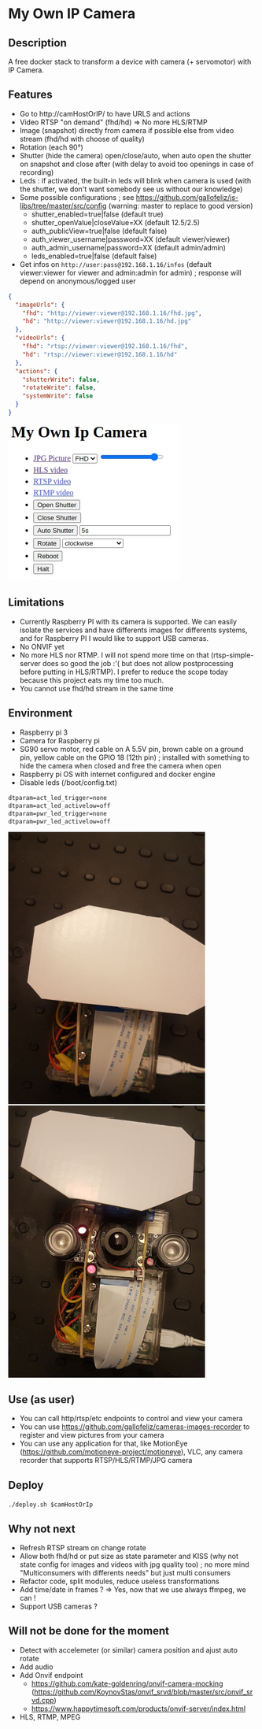 # My Own IP Camera

## Description

A free docker stack to transform a device with camera (+ servomotor) with IP Camera.

## Features

- Go to http://camHostOrIP/ to have URLS and actions
- Video RTSP "on demand" (fhd/hd) => No more HLS/RTMP
- Image (snapshot) directly from camera if possible else from video stream (fhd/hd with choose of quality)
- Rotation (each 90°)
- Shutter (hide the camera) open/close/auto, when auto open the shutter on snapshot and close after (with delay to avoid too openings in case of recording)
- Leds : if activated, the built-in leds will blink when camera is used (with the shutter, we don't want somebody see us without our knowledge)
- Some possible configurations ; see https://github.com/gallofeliz/js-libs/tree/master/src/config (warning: master to replace to good version)
  - shutter_enabled=true|false (default true)
  - shutter_openValue|closeValue=XX (default 12.5/2.5)
  - auth_publicView=true|false (default false)
  - auth_viewer_username|password=XX (default viewer/viewer)
  - auth_admin_username|password=XX (default admin/admin)
  - leds_enabled=true|false (default false)
- Get infos on `http://user:pass@192.168.1.16/infos` (default viewer:viewer for viewer and admin:admin for admin) ; response will depend on anonymous/logged user
```json
{
  "imageUrls": {
    "fhd": "http://viewer:viewer@192.168.1.16/fhd.jpg",
    "hd": "http://viewer:viewer@192.168.1.16/hd.jpg"
  },
  "videoUrls": {
    "fhd": "rtsp://viewer:viewer@192.168.1.16/fhd",
    "hd": "rtsp://viewer:viewer@192.168.1.16/hd"
  },
  "actions": {
    "shutterWrite": false,
    "rotateWrite": false,
    "systemWrite": false
  }
}
```

![](doc/ui.png)

## Limitations

- Currently Raspberry PI with its camera is supported. We can easily isolate the services and have differents images for differents systems, and for Raspberry PI I would like to support USB cameras.
- No ONVIF yet
- No more HLS nor RTMP. I will not spend more time on that (rtsp-simple-server does so good the job :'( but does not allow postprocessing before putting in HLS/RTMP). I prefer to reduce the scope today because this project eats my time too much.
- You cannot use fhd/hd stream in the same time

## Environment

- Raspberry pi 3
- Camera for Raspberry pi
- SG90 servo motor, red cable on A 5.5V pin, brown cable on a ground pin, yellow cable on the GPIO 18 (12th pin) ; installed with something to hide the camera when closed and free the camera when open
- Raspberry pi OS with internet configured and docker engine
- Disable leds (/boot/config.txt)
```
dtparam=act_led_trigger=none
dtparam=act_led_activelow=off
dtparam=pwr_led_trigger=none
dtparam=pwr_led_activelow=off
```

![](doc/device-shutter-closed.jpg) ![](doc/device-shutter-open.jpg)

## Use (as user)

- You can call http/rtsp/etc endpoints to control and view your camera
- You can use https://github.com/gallofeliz/cameras-images-recorder to register and view pictures from your camera
- You can use any application for that, like MotionEye (https://github.com/motioneye-project/motioneye), VLC, any camera recorder that supports RTSP/HLS/RTMP/JPG camera

## Deploy

`./deploy.sh $camHostOrIp`

## Why not next
- Refresh RTSP stream on change rotate
- Allow both fhd/hd or put size as state parameter and KISS (why not state config for images and videos with jpg quality too) ; no more mind "Multiconsumers with differents needs" but just multi consumers
- Refactor code, split modules, reduce useless transformations
- Add time/date in frames ? => Yes, now that we use always ffmpeg, we can !
- Support USB cameras ?

## Will not be done for the moment
- Detect with accelemeter (or similar) camera position and ajust auto rotate
- Add audio
- Add Onvif endpoint
  - https://github.com/kate-goldenring/onvif-camera-mocking (https://github.com/KoynovStas/onvif_srvd/blob/master/src/onvif_srvd.cpp)
  - https://www.happytimesoft.com/products/onvif-server/index.html
- HLS, RTMP, MPEG
